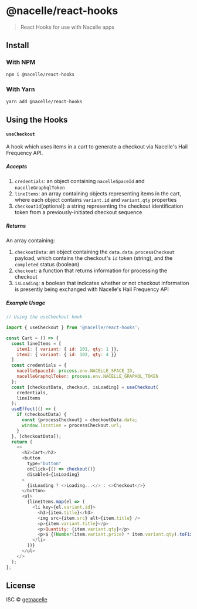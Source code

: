 # @nacelle/react-hooks

> React Hooks for use with Nacelle apps

## Install

### With NPM

```bash
npm i @nacelle/react-hooks
```

### With Yarn

```bash
yarn add @nacelle/react-hooks
```

## Using the Hooks

#### `useCheckout`

A hook which uses items in a cart to generate a checkout via Nacelle's Hail Frequency API.

##### Accepts

1. `credentials`: an object containing `nacelleSpaceId` and `nacelleGraphqlToken`
2. `lineItems`: an array containing objects representing items in the cart, where each object contains `variant.id` and `variant.qty` properties
3. `checkoutId`[optional]: a string representing the checkout identification token from a previously-initiated checkout sequence

##### Returns

An array containing:

1. `checkoutData`: an object containing the `data.data.processCheckout` payload, which contains the checkout's `id` token (string), and the `completed` status (boolean)
2. `checkout`: a function that returns information for processing the checkout
3. `isLoading`: a boolean that indicates whether or not checkout information is presently being exchanged with Nacelle's Hail Frequency API

##### Example Usage

```JavaScript
// Using the useCheckout hook

import { useCheckout } from '@nacelle/react-hooks';

const Cart = () => {
  const lineItems = [
    item1: { variant: { id: 101, qty: 1 }},
    item2: { variant: { id: 102, qty: 4 }}
  ]
  const credentials = {
    nacelleSpaceId: process.env.NACELLE_SPACE_ID,
    nacelleGraphqlToken: process.env.NACELLE_GRAPHQL_TOKEN
  };
  const [checkoutData, checkout, isLoading] = useCheckout(
    credentials,
    lineItems
  );
  useEffect(() => {
    if (checkoutData) {
      const {processCheckout} = checkoutData.data;
      window.location = processCheckout.url;
    }
  }, [checkoutData]);
  return (
    <>
      <h2>Cart</h2>
      <button
        type="button"
        onClick={() => checkout()}
        disabled={isLoading}
      >
        {isLoading ? <>Loading...</> : <>Checkout</>}
      </button>
      <ul>
        {lineItems.map(el => (
          <li key={el.variant.id}>
            <h3>{item.title}</h3>
            <img src={item.src} alt={item.title} />
            <p>{item.variant.title}</p>
            <p>Quantity: {item.variant.qty}</p>
            <p>$ {(Number(item.variant.price) * item.variant.qty).toFixed(2)}</p>
          </li>
        ))}
      </ul>
    </>
  );
};
```

## License

ISC © [getnacelle](https://github.com/getnacelle)
